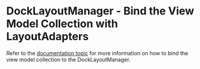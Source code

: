 # DockLayoutManager - Bind the View Model Collection with LayoutAdapters

Refer to the [documentation topic](https://docs.devexpress.com/WPF/11386/) for more information on how to bind the view model collection to the DockLayoutManager.
